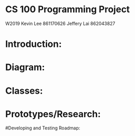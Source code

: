# CS 100 Programming Project
W2019 
Kevin Lee 861170626
Jeffery Lai 862043827

# Introduction:

# Diagram:

# Classes:

# Prototypes/Research:

#Developing and Testing Roadmap:
